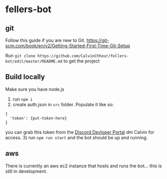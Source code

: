 # fellers-bot

## git
Follow this guide if you are new to Git. https://git-scm.com/book/en/v2/Getting-Started-First-Time-Git-Setup

Run `git clone https://github.com/CalvinChhour/fellers-bot/edit/master/README.md` to get the project

## Build locally
Make sure you have node.js 

1) run `npm i`
2) create auth.json in `src` folder. Populate it like so:
```
{
  'token': {put-token-here}
}
```
you can grab this token from the [Discord Devloper Portal](https://discordapp.com/developers/applications/) dm Calvin for access.
3) run `npm run start` and the bot should be up and running.

## aws
There is currently an aws ec2 instance that hosts and runs the bot... this is still in development. 
